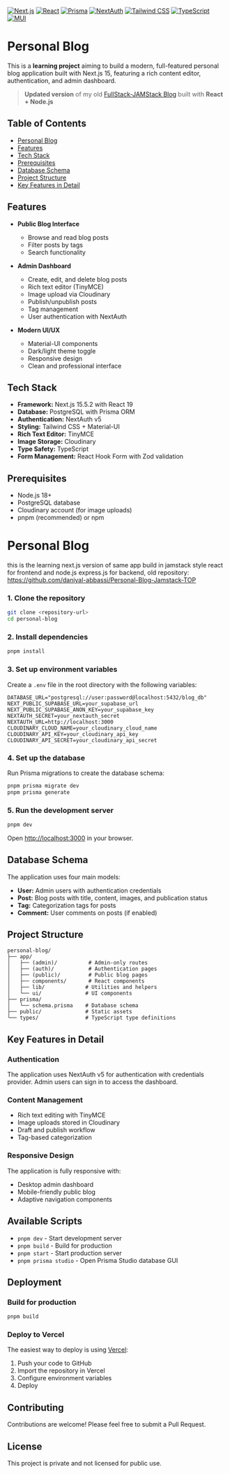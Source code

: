  [![Next.js](https://img.shields.io/badge/Next.js-15.5.2-black?style=flat-square&logo=nextdotjs&logoColor=white)](https://nextjs.org) [![React](https://img.shields.io/badge/React-19.1.0-61DAFB?style=flat-square&logo=react&logoColor=white)](https://reactjs.org) [![Prisma](https://img.shields.io/badge/Prisma-6.15.0-2CB9E6?style=flat-square&logo=prisma&logoColor=white)](https://www.prisma.io) [![NextAuth](https://img.shields.io/badge/NextAuth-5.0.0_beta.29-4B5563?style=flat-square)](https://next-auth.js.org) [![Tailwind CSS](https://img.shields.io/badge/Tailwind_CSS-4.0-38B2AC?style=flat-square&logo=tailwindcss&logoColor=white)](https://tailwindcss.com) [![TypeScript](https://img.shields.io/badge/TypeScript-5-3178C6?style=flat-square&logo=typescript&logoColor=white)](https://www.typescriptlang.org) [![MUI](https://img.shields.io/badge/MUI-7.3.4-007FFF?style=flat-square&logo=mui&logoColor=white)](https://mui.com)
  

# Personal Blog

This is a **learning project** aiming to build a modern, full-featured personal blog application built with Next.js 15, featuring a rich content editor, authentication, and admin dashboard.
 
 >**Updated version** of my old [FullStack-JAMStack Blog](https://github.com/daniyal-abbassi/Personal-Blog-Jamstack-TOP) built with **React + Node.js**

## Table of Contents

- [Personal Blog](#personal-blog)
- [Features](#features)
- [Tech Stack](#tech-stack)
- [Prerequisites](#prerequisites)
- [Database Schema](#database-schema)
- [Project Structure](#project-structure)
- [Key Features in Detail](#key-features-in-detail)


## Features

- **Public Blog Interface**
  - Browse and read blog posts
  - Filter posts by tags
  - Search functionality 
  

- **Admin Dashboard**
  - Create, edit, and delete blog posts
  - Rich text editor (TinyMCE)
  - Image upload via Cloudinary
  - Publish/unpublish posts
  - Tag management
  - User authentication with NextAuth

- **Modern UI/UX**
  - Material-UI components
  - Dark/light theme toggle
  - Responsive design
  - Clean and professional interface

## Tech Stack

- **Framework:** Next.js 15.5.2 with React 19
- **Database:** PostgreSQL with Prisma ORM
- **Authentication:** NextAuth v5
- **Styling:** Tailwind CSS + Material-UI
- **Rich Text Editor:** TinyMCE
- **Image Storage:** Cloudinary
- **Type Safety:** TypeScript
- **Form Management:** React Hook Form with Zod validation

## Prerequisites

- Node.js 18+
- PostgreSQL database
- Cloudinary account (for image uploads)
- pnpm (recommended) or npm

# Personal Blog
this is the learning  next.js version of same app build in jamstack style react for frontend and node.js express.js for backend, old repository: https://github.com/daniyal-abbassi/Personal-Blog-Jamstack-TOP


### 1. Clone the repository

```bash
git clone <repository-url>
cd personal-blog
```

### 2. Install dependencies

```bash
pnpm install
```

### 3. Set up environment variables

Create a `.env` file in the root directory with the following variables:

```env
DATABASE_URL="postgresql://user:password@localhost:5432/blog_db"
NEXT_PUBLIC_SUPABASE_URL=your_supabase_url
NEXT_PUBLIC_SUPABASE_ANON_KEY=your_supabase_key
NEXTAUTH_SECRET=your_nextauth_secret
NEXTAUTH_URL=http://localhost:3000
CLOUDINARY_CLOUD_NAME=your_cloudinary_cloud_name
CLOUDINARY_API_KEY=your_cloudinary_api_key
CLOUDINARY_API_SECRET=your_cloudinary_api_secret
```

### 4. Set up the database

Run Prisma migrations to create the database schema:

```bash
pnpm prisma migrate dev
pnpm prisma generate
```

### 5. Run the development server

```bash
pnpm dev
```

Open [http://localhost:3000](http://localhost:3000) in your browser.

## Database Schema

The application uses four main models:

- **User:** Admin users with authentication credentials
- **Post:** Blog posts with title, content, images, and publication status
- **Tag:** Categorization tags for posts
- **Comment:** User comments on posts (if enabled)

## Project Structure

```
personal-blog/
├── app/
│   ├── (admin)/          # Admin-only routes
│   ├── (auth)/           # Authentication pages
│   ├── (public)/         # Public blog pages
│   ├── components/       # React components
│   ├── lib/             # Utilities and helpers
│   └── ui/              # UI components
├── prisma/
│   └── schema.prisma    # Database schema
├── public/              # Static assets
└── types/               # TypeScript type definitions
```

## Key Features in Detail

### Authentication

The application uses NextAuth v5 for authentication with credentials provider. Admin users can sign in to access the dashboard.

### Content Management

- Rich text editing with TinyMCE
- Image uploads stored in Cloudinary
- Draft and publish workflow
- Tag-based categorization

### Responsive Design

The application is fully responsive with:
- Desktop admin dashboard
- Mobile-friendly public blog
- Adaptive navigation components

## Available Scripts

- `pnpm dev` - Start development server
- `pnpm build` - Build for production
- `pnpm start` - Start production server
- `pnpm prisma studio` - Open Prisma Studio database GUI

## Deployment

### Build for production

```bash
pnpm build
```

### Deploy to Vercel

The easiest way to deploy is using [Vercel](https://vercel.com):

1. Push your code to GitHub
2. Import the repository in Vercel
3. Configure environment variables
4. Deploy

## Contributing

Contributions are welcome! Please feel free to submit a Pull Request.

## License

This project is private and not licensed for public use.

